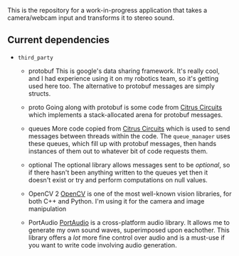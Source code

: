 This is the repository for a work-in-progress application that takes a camera/webcam input and transforms it to stereo sound.

## Current dependencies
* `third_party`
  * protobuf
    This is google's data sharing framework. It's really cool, and I had experience using it on my robotics team, so it's getting used here too. The alternative to protobuf messages are simply structs.
  * proto
    Going along with protobuf is some code from [Citrus Circuits](https://github.com/frc1678) which implements a stack-allocated arena for protobuf messages.
  * queues
    More code copied from [Citrus Circuits](https://github.com/frc1678) which is used to send messages between threads within the code. The `queue_manager` uses these queues, which fill up with protobuf messages, then hands instances of them out to whatever bit of code requests them.
  * optional
    The optional library allows messages sent to be _optional_, so if there hasn't been anything written to the queues yet then it doesn't exist or try and perform computations on null values.

  * OpenCV 2
    [OpenCV](https://github.com/opencv/opencv) is one of the most well-known vision libraries, for both C++ and Python. I'm using it for the camera and image manipulation

  * PortAudio
    [PortAudio](http://www.portaudio.com/) is a cross-platform audio library. It allows me to generate my own sound waves, superimposed upon eachother. This library offers a _lot_ more fine control over audio and is a must-use if you want to write code involving audio generation.


